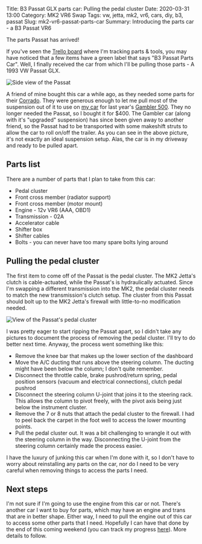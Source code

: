 Title: B3 Passat GLX parts car: Pulling the pedal cluster
Date: 2020-03-31 13:00
Category: MK2 VR6 Swap
Tags: vw, jetta, mk2, vr6, cars, diy, b3, passat
Slug: mk2-vr6-passat-parts-car
Summary: Introducing the parts car - a B3 Passat VR6

The parts Passat has arrived!

If you've seen the [Trello board](https://trello.com/b/aZhuJZH4/mk2-jetta-vr6-swap-parts-tools) where I'm tracking parts & tools, you may have noticed that a few items have a green label that says "B3 Passat Parts Car".  Well, I finally received the car from which I'll be pulling those parts - A 1993 VW Passat GLX.

![Side view of the Passat]({static}/images/passat001.jpg)

A friend of mine bought this car a while ago, as they needed some parts for their [Corrado](https://www.instagram.com/p/BzrPRYkH4S0/).  They were generous enough to let me pull most of the suspension out of it to use on [my car](https://www.instagram.com/p/BzM0R3rHtXR/) for last year's [Gambler 500](https://en.wikipedia.org/wiki/Gambler_500).  They no longer needed the Passat, so I bought it for $400.  The Gambler car (along with it's "upgraded" suspension) has since been given away to another friend, so the Passat had to be transported with some makeshift struts to allow the car to roll on/off the trailer.  As you can see in the above picture, it's not exactly an ideal suspension setup.  Alas, the car is in my driveway and ready to be pulled apart.

## Parts list
There are a number of parts that I plan to take from this car:

* Pedal cluster
* Front cross member (radiator support)
* Front cross member (motor mount)
* Engine - 12v VR6 (AAA, OBD1)
* Transmission - 02A
* Accelerator cable
* Shifter box
* Shifter cables
* Bolts - you can never have too many spare bolts lying around

## Pulling the pedal cluster
The first item to come off of the Passat is the pedal cluster.  The MK2 Jetta's clutch is cable-actuated, while the Passat's is hydraulically actuated.  Since I'm swapping a different transmission into the MK2, the pedal cluster needs to match the new transmission's clutch setup.  The cluster from this Passat should bolt up to the MK2 Jetta's firewall with little-to-no modification needed.

![View of the Passat's pedal cluster]({static}/images/passat-pedal-cluster001.jpg)

I was pretty eager to start ripping the Passat apart, so I didn't take any pictures to document the process of removing the pedal cluster.  I'll try to do better next time.  Anyway, the process went something like this:

* Remove the knee bar that makes up the lower section of the dashboard
* Move the A/C ducting that runs above the steering column.  The ducting might have been below the column; I don't quite remember.
* Disconnect the throttle cable, brake pushrod/return spring, pedal position sensors (vacuum and electrical connections), clutch pedal pushrod
* Disconnect the steering column U-joint that joins it to the steering rack.  This allows the column to pivot freely, with the pivot axis being just below the instrument cluster.
* Remove the 7 or 8 nuts that attach the pedal cluster to the firewall.  I had to peel back the carpet in the foot well to access the lower mounting points.
* Pull the pedal cluster out.  It was a bit challenging to wrangle it out with the steering column in the way. Disconnecting the U-joint from the steering column certainly made the process easier.

I have the luxury of junking this car when I'm done with it, so I don't have to worry about reinstalling any parts on the car, nor do I need to be very careful when removing things to access the parts I need.

## Next steps
I'm not sure if I'm going to use the engine from this car or not.  There's another car I want to buy for parts, which may have an engine and trans that are in better shape.  Either way, I need to pull the engine out of this car to access some other parts that I need.  Hopefully I can have that done by the end of this coming weekend (you can track my progress [here](https://trello.com/c/uK80BA4y/56-remove-passat-engine-transmission)).  More details to follow.
